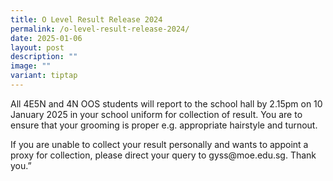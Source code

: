 ```yaml
---
title: O Level Result Release 2024
permalink: /o-level-result-release-2024/
date: 2025-01-06
layout: post
description: ""
image: ""
variant: tiptap
---
```

<p>All 4E5N and 4N OOS students will report to the school hall by 2.15pm
on 10 January 2025 in your school uniform for collection of result. You
are to ensure that your grooming is proper e.g. appropriate hairstyle and
turnout.</p>
<p>If you are unable to collect your result personally and wants to appoint
a proxy for collection, please direct your query to <a rel="noopener noreferrer nofollow" target="_blank">gyss@moe.edu.sg</a>.
Thank you.”</p>